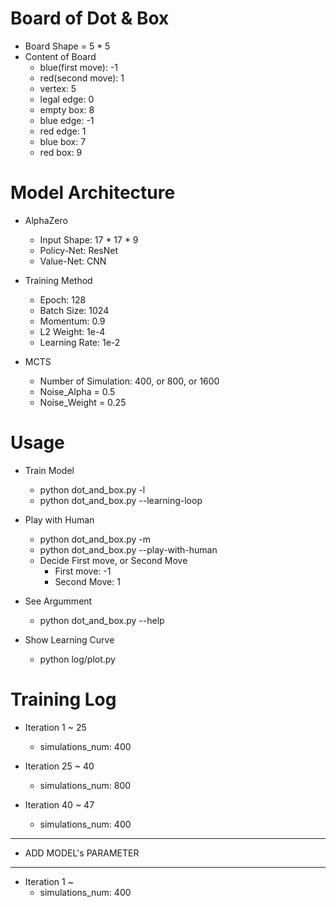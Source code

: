 # Board of Dot & Box
- Board Shape = 5 * 5
- Content of Board
    - blue(first move): -1
    - red(second move): 1
    - vertex: 5
    - legal edge: 0
    - empty box: 8
    - blue edge: -1
    - red edge: 1
    - blue box: 7
    - red box: 9

# Model Architecture

- AlphaZero
    - Input Shape: 17 * 17 * 9
    - Policy-Net: ResNet
    - Value-Net: CNN

- Training Method
    - Epoch: 128
    - Batch Size: 1024
    - Momentum: 0.9
    - L2 Weight: 1e-4
    - Learning Rate: 1e-2

- MCTS
    - Number of Simulation: 400, or 800, or 1600
    - Noise_Alpha = 0.5
    - Noise_Weight = 0.25

# Usage

- Train Model
    - python dot_and_box.py -l
    - python dot_and_box.py --learning-loop

- Play with Human
    - python dot_and_box.py -m
    - python dot_and_box.py --play-with-human
    - Decide First move, or Second Move
        - First move: -1
        - Second Move: 1

- See Argumment
    - python dot_and_box.py --help

- Show Learning Curve
    - python log/plot.py

# Training Log
- Iteration 1 ~ 25
    - simulations_num: 400

- Iteration 25 ~ 40
    - simulations_num: 800

- Iteration 40 ~ 47
    - simulations_num: 400

---

- ADD MODEL's PARAMETER

---

- Iteration 1 ~ 
    - simulations_num: 400